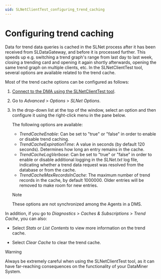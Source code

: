 ```yaml
---
uid: SLNetClientTest_configuring_trend_caching
---
```


# Configuring trend caching

Data for trend data queries is cached in the SLNet process after it has been received from SLDataGateway, and before it is processed further. This speeds up e.g. switching a trend graph's range from last day to last week, closing a trending card and opening it again shortly afterwards, opening the same trend graph on multiple clients, etc. In the SLNetClientTest tool, several options are available related to the trend cache.

Most of the trend cache options can be configured as follows:

1. [Connect to the DMA using the SLNetClientTest tool](xref:Connecting_to_a_DMA_with_the_SLNetClientTest_tool).

1. Go to *Advanced* > *Options* > *SLNet Options*.

1. In the drop-down list at the top of the window, select an option and then configure it using the right-click menu in the pane below.

   The following options are available:

   - *TrendCacheEnable*: Can be set to "true" or "false" in order to enable or disable trend caching.
   - *TrendCacheExpirationTime*: A value in seconds (by default 120 seconds). Determines how long an entry remains in the cache.
   - *TrendCacheLogVerbose*: Can be set to "true" or "false" in order to enable or disable additional logging in the *SLNet.txt* log file, indicating whether a trend data request was resolved from the database or from the cache.
   - *TrendCacheMaxRecordsInCache*: The maximum number of trend records in the cache, by default 1000000. Older entries will be removed to make room for new entries.

   > [!NOTE]
   > These options are not synchronized among the Agents in a DMS.

In addition, if you go to *Diagnostics* > *Caches & Subscriptions* > *Trend Cache*, you can also:

- Select *Stats* or *List Contents* to view more information on the trend cache.

- Select *Clear Cache* to clear the trend cache.

> [!WARNING]
> Always be extremely careful when using the SLNetClientTest tool, as it can have far-reaching consequences on the functionality of your DataMiner System.
